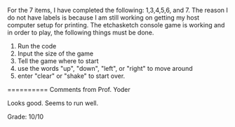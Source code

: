 For the 7 items, I have completed the following:
1,3,4,5,6, and 7. The reason I do not have labels is because I 
am still working on getting my host computer setup for printing. The
etchasketch console game is working and in order to play, the following
things must be done.
1. Run the code
2. Input the size of the game
3. Tell the game where to start
4. use the words "up", "down", "left", or "right" to move around
5. enter "clear" or "shake" to start over. 


==========
Comments from Prof. Yoder

Looks good.  Seems to run well.

Grade: 10/10
